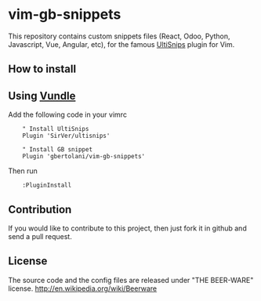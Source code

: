 vim-gb-snippets
========================

This repository contains custom snippets files (React, Odoo, Python, Javascript, Vue, Angular, etc),
for the famous [UltiSnips](https://github.com/sirver/UltiSnips) plugin for Vim.

How to install
-------------
Using [Vundle](https://github.com/gmarik/vundle)
-------------

Add the following code in your vimrc
```Vim
    " Install UltiSnips
    Plugin 'SirVer/ultisnips'

    " Install GB snippet
    Plugin 'gbertolani/vim-gb-snippets'

```

Then run

```Vim
    :PluginInstall
```

Contribution
-------------

If you would like to contribute to this project, then just fork it in github and send a pull request.

License
-------------

The source code and the config files are released under "THE BEER-WARE" license. http://en.wikipedia.org/wiki/Beerware


